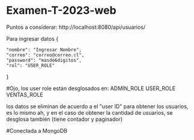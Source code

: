 # Examen-T-2023-web

Puntos a considerar:
http://localhost:8080/api/usuarios/

Para ingresar datos
{
    
    "nombre": "Ingresar Nombre",
    "correo": "correo@correo.cl",
    "password": "masde6digitos",
    "rol": "USER_ROLE"
}

#Ojo, los user role están desglosados en:
ADMIN_ROLE
USER_ROLE
VENTAS_ROLE

los datos se eliminan de acuerdo a el "user ID"
para obtener los usuarios, es lo mismo
ah, y en el caso de obtener la cantidad de usuarios, se desglosa también (tiene contador y paginador)

#Conectada a MongoDB
